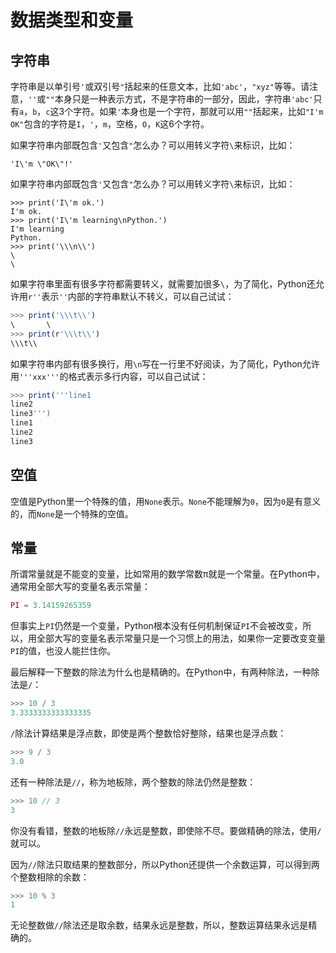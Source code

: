 # 数据类型和变量
## 字符串
<p>字符串是以单引号<code>'</code>或双引号<code>"</code>括起来的任意文本，比如<code>'abc'</code>，<code>"xyz"</code>等等。请注意，<code>''</code>或<code>""</code>本身只是一种表示方式，不是字符串的一部分，因此，字符串<code>'abc'</code>只有<code>a</code>，<code>b</code>，<code>c</code>这3个字符。如果<code>'</code>本身也是一个字符，那就可以用<code>""</code>括起来，比如<code>"I'm OK"</code>包含的字符是<code>I</code>，<code>'</code>，<code>m</code>，空格，<code>O</code>，<code>K</code>这6个字符。</p>

<p>如果字符串内部既包含<code>'</code>又包含<code>"</code>怎么办？可以用转义字符<code>\</code>来标识，比如：</p>

```angular2
'I\'m \"OK\"!'
```
<p>如果字符串内部既包含<code>'</code>又包含<code>"</code>怎么办？可以用转义字符<code>\</code>来标识，比如：</p>

```angular2
>>> print('I\'m ok.')
I'm ok.
>>> print('I\'m learning\nPython.')
I'm learning
Python.
>>> print('\\\n\\')
\
\
```
<p>如果字符串里面有很多字符都需要转义，就需要加很多<code>\</code>，为了简化，Python还允许用<code>r''</code>表示<code>''</code>内部的字符串默认不转义，可以自己试试：</p>

```javascript
>>> print('\\\t\\')
\       \
>>> print(r'\\\t\\')
\\\t\\
```
<p>如果字符串内部有很多换行，用<code>\n</code>写在一行里不好阅读，为了简化，Python允许用<code>'''xxx'''</code>的格式表示多行内容，可以自己试试：</p>

```javascript
>>> print('''line1
line2
line3''')
line1
line2
line3
```

## 空值
<p>空值是Python里一个特殊的值，用<code>None</code>表示。<code>None</code>不能理解为<code>0</code>，因为<code>0</code>是有意义的，而<code>None</code>是一个特殊的空值。</p>

## 常量

<p>所谓常量就是不能变的变量，比如常用的数学常数π就是一个常量。在Python中，通常用全部大写的变量名表示常量：</p>

```javascript
PI = 3.14159265359
```
<p>但事实上<code>PI</code>仍然是一个变量，Python根本没有任何机制保证<code>PI</code>不会被改变，所以，用全部大写的变量名表示常量只是一个习惯上的用法，如果你一定要改变变量<code>PI</code>的值，也没人能拦住你。</p>
<p>最后解释一下整数的除法为什么也是精确的。在Python中，有两种除法，一种除法是<code>/</code>：</p>

```javascript
>>> 10 / 3
3.3333333333333335
```

<p><code>/</code>除法计算结果是浮点数，即使是两个整数恰好整除，结果也是浮点数：</p>

```javascript
>>> 9 / 3
3.0
```

<p>还有一种除法是<code>//</code>，称为地板除，两个整数的除法仍然是整数：</p>

```javascript
>>> 10 // 3
3
```

<p>你没有看错，整数的地板除<code>//</code>永远是整数，即使除不尽。要做精确的除法，使用<code>/</code>就可以。</p>
<p>因为<code>//</code>除法只取结果的整数部分，所以Python还提供一个余数运算，可以得到两个整数相除的余数：</p>

```javascript
>>> 10 % 3
1
```
<p>无论整数做<code>//</code>除法还是取余数，结果永远是整数，所以，整数运算结果永远是精确的。</p>


